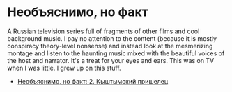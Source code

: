 # Необъяснимо, но факт

A Russian television series full of fragments of other films and cool background music. I pay no attention to the content (because it is mostly conspiracy theory-level nonsense) and instead look at the mesmerizing montage and listen to the haunting music mixed with the beautiful voices of the host and narrator. It's a treat for your eyes and ears. This was on TV when I was little. I grew up on this stuff.

* [Необъяснимо, но факт: 2. Кыштымский пришелец](../2025/09/25/nnf-002.md)
